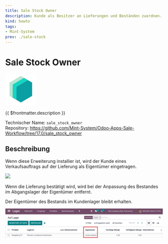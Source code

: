 ```yaml
---
title: Sale Stock Owner
description: Kunde als Besitzer an Lieferungen und Beständen zuordnen.
kind: howto
tags:
- Mint-System
prev: ./sale-stock
---
```

# Sale Stock Owner
![icon_oms_box](attachments/icons_odoo_mint_system.png)

{{ $frontmatter.description }}

Technischer Name: `sale_stock_owner`\
Repository: <https://github.com/Mint-System/Odoo-Apps-Sale-Workflow/tree/17.0/sale_stock_owner>

## Beschreibung

Wenn diese Erweiterung installier ist, wird der Kunde eines Verkaufsauftrags auf der Lieferung als Eigentümer eingetragen.

![](attachments/Sale%20Stock%20Owner%20Eigentümer.png)

Wenn die Lieferung bestätigt wird, wird bei der Anpassung des Bestandes im Abgangslager der Eigentümer entfernt.

Der Eigentümer des Bestands im Kundenlager bleibt erhalten.

![](attachments/Sale%20Stock%20Owner%20Customer%20Location.png)
